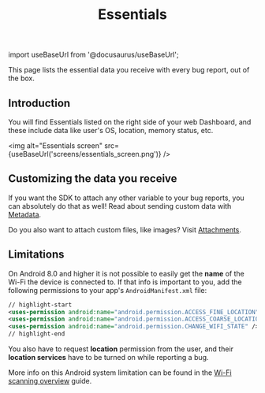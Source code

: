 ﻿---
id: essentials
title: Essentials
---
import useBaseUrl from '@docusaurus/useBaseUrl';

This page lists the essential data you receive with every bug report, out of the box.

## Introduction
You will find Essentials listed on the right side of your web Dashboard, 
and these include data like user's OS, location, memory status, etc.

<img
  alt="Essentials screen"
  src={useBaseUrl('screens/essentials_screen.png')}
/>


## Customizing the data you receive
If you want the SDK to attach any other variable to your bug reports, you can absolutely do that as well! Read about sending custom data with [Metadata](flutter/configuration-and-data/metadata.md).

Do you also want to attach custom files, like images? Visit [Attachments](/flutter/configuration-and-data/attachments.md).

## Limitations

On Android 8.0 and higher it is not possible to easily get the **name** of the Wi-Fi the device is connected to. If that info is important to you, add the following permissions to your app's `AndroidManifest.xml` file:

```xml title="AndroidManifest.xml"
// highlight-start
<uses-permission android:name="android.permission.ACCESS_FINE_LOCATION" />
<uses-permission android:name="android.permission.ACCESS_COARSE_LOCATION" />
<uses-permission android:name="android.permission.CHANGE_WIFI_STATE" />
// highlight-end
```

You also have to request **location** permission from the user, and their **location services** have to be turned on while reporting a bug.

More info on this Android system limitation can be found in the [Wi-Fi scanning overview](https://developer.android.com/guide/topics/connectivity/wifi-scan) guide.
